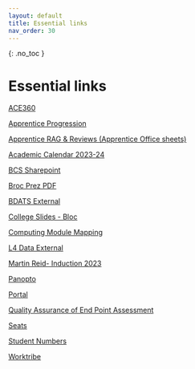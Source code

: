 ```yaml
---
layout: default
title: Essential links
nav_order: 30
---
```

{: .no_toc }

# Essential links

[ACE360](https://my.ace360.org/#/)

[Apprentice Progression](https://ssu-my.sharepoint.com/:x:/g/personal/martin_reid_solent_ac_uk/EXm7V8SaO15KuuiD_tRX4XYBEBXfXqzHOGHJwA5JNkdnPw)

[Apprentice RAG & Reviews (Apprentice Office sheets)](https://ssu.sharepoint.com/:x:/r/sites/Apprenticeships/Shared%20Documents/General/2023%20RAG%20Trackers/Digital%20and%20Technology/Solent%20Apprentice%20RAG%20Tracker%20Data%20Analyst%20%20DTS_.xlsx?d=w9adc572128de490a92dbedc920adc53c&csf=1&web=1&e=d4Ww98)

[Academic Calendar 2023-24](https://students.solent.ac.uk/official-documents/policy-governance-and-information/academic-calendar-2023-24.pdf)

[BCS Sharepoint](https://bcshq.sharepoint.com/sites/Apprenticeships)

[Broc Prez PDF](https://github.com/martinsolent/solent_store/raw/main/docs/Presentation_BROC_MARCH_2023_2.pdf)

[BDATS External](https://martinsolent.github.io/bdats/)

[College Slides - Bloc](https://ssu-my.sharepoint.com/:f:/g/personal/martin_reid_solent_ac_uk/EtUHEz0CW4tCpwi-j7A6ac4BPhP3yYZloAbUCcRVabJK9g?e=vOxecg)

[Computing Module Mapping](https://eur03.safelinks.protection.outlook.com/ap/x-59584e83/?url=https%3A%2F%2Fssu-my.sharepoint.com%2F%3Ax%3A%2Fg%2Fpersonal%2Fmartin_reid_solent_ac_uk%2FEaxEcLlg73tIpdEyRkUNYrYBWLkXZcCkzhkiY8SmgipWOw%3Fe%3DGbNnjV&data=05%7C01%7Cmartin.reid%40solent.ac.uk%7C6acd2ce502b54060e08f08dab05c10ff%7Cd684e4cd491a4577bf33546478d72e3c%7C0%7C0%7C638016207025941702%7CUnknown%7CTWFpbGZsb3d8eyJWIjoiMC4wLjAwMDAiLCJQIjoiV2luMzIiLCJBTiI6Ik1haWwiLCJXVCI6Mn0%3D%7C3000%7C%7C%7C&sdata=T5jHmgJGihVb%2B2x2CnmRU00gvw34u7OhNtB4phM2Cx0%3D&reserved=0)

[L4 Data External](https://martinsolent.github.io/data_level_4/)

[Martin Reid- Induction 2023](https://github.com/martinsolent/solent_store/raw/main/docs/martin_reid_23.pptx)

[Panopto](https://solent.cloud.panopto.eu/Panopto/Pages/Sessions/List.aspx#folderID=%228a1d0f7a-9e85-43ea-85c9-d841d975dac5%22)

[Portal](https://staff.solent.ac.uk/)

[Quality Assurance of End Point Assessment](https://dqbengland.org.uk/news/update-on-activities-regarding-the-external-quality-assurance-of-end-point-assessment-organisations/)

[Seats](https://solent.seats.cloud/#/)

[Student Numbers](https://eur03.safelinks.protection.outlook.com/ap/x-59584e83/?url=https%3A%2F%2Fssu-my.sharepoint.com%2F%3Ax%3A%2Fg%2Fpersonal%2Fmartin_reid_solent_ac_uk%2FETxaF89gUB5MhpylKDL8kvUBfAZ0pCB3eskY_M6AYMXitQ%3Fe%3DfvIzsf&data=05%7C01%7Cmartin.reid%40solent.ac.uk%7C6acd2ce502b54060e08f08dab05c10ff%7Cd684e4cd491a4577bf33546478d72e3c%7C0%7C0%7C638016207025941702%7CUnknown%7CTWFpbGZsb3d8eyJWIjoiMC4wLjAwMDAiLCJQIjoiV2luMzIiLCJBTiI6Ik1haWwiLCJXVCI6Mn0%3D%7C3000%7C%7C%7C&sdata=XMemyRfAePSFbQbYUbbxhXzNBN9rNklKOYTVlq7AZgM%3D&reserved=0)

[Worktribe](https://solent.worktribe.com/index.jx)
